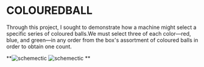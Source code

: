 # COLOUREDBALL
Through this project, I sought to demonstrate how a machine might select a specific series of coloured balls.We must select three of each color—red, blue, and green—in any order from the box's assortment of coloured balls in order to obtain one count. 



**![schemectic ](https://github.com/amaani90/COLOUREDBALL/assets/141518452/b8237611-46d0-47f2-9c17-e368e24dbc97)
![schemectic ](https://github.com/amaani90/COLOUREDBALL/assets/141518452/5e281e14-1f3d-42ac-92de-af7ba00dfe54)
**
